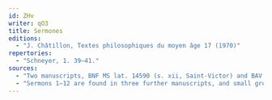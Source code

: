 ```yaml
---
id: ZHv
writer: qO3
title: Sermones
editions:
  - "J. Châtillon, Textes philosophiques du moyen âge 17 (1970)"
repertories:
  - "Schneyer, 1. 39–41."
sources:
  - "Two manuscripts, BNF MS lat. 14590 (s. xii, Saint-Victor) and BAV MS Urb. lat. 108 (s. xv), present the complete series of fifteen sermons."
  - "Sermons 1–12 are found in three further manuscripts, and small groups or single sermons, in particular 13 and 15, are found in some twenty other copies. Kirkstead's entry, *Ductus est*, refers to such a copy of *serm.* 15, '*Ductus est Iesus in desertum*, &c. [Mt 4:1] De serie lectionis euangelice'."
---
```

